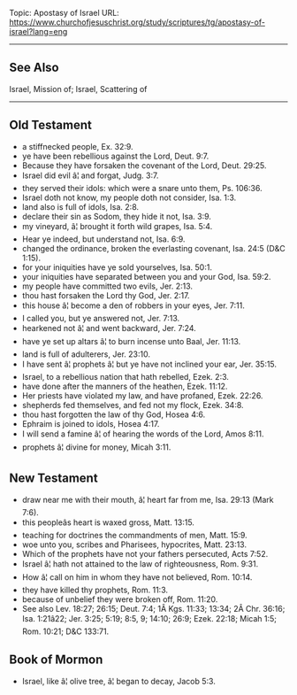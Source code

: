 Topic: Apostasy of Israel
URL: https://www.churchofjesuschrist.org/study/scriptures/tg/apostasy-of-israel?lang=eng

---

## See Also

Israel, Mission of; Israel, Scattering of

---

## Old Testament

- a stiffnecked people, Ex. 32:9.
- ye have been rebellious against the Lord, Deut. 9:7.
- Because they have forsaken the covenant of the Lord, Deut. 29:25.
- Israel did evil â¦ and forgat, Judg. 3:7.
- they served their idols: which were a snare unto them, Ps. 106:36.
- Israel doth not know, my people doth not consider, Isa. 1:3.
- land also is full of idols, Isa. 2:8.
- declare their sin as Sodom, they hide it not, Isa. 3:9.
- my vineyard, â¦ brought it forth wild grapes, Isa. 5:4.
- Hear ye indeed, but understand not, Isa. 6:9.
- changed the ordinance, broken the everlasting covenant, Isa. 24:5 (D&C 1:15).
- for your iniquities have ye sold yourselves, Isa. 50:1.
- your iniquities have separated between you and your God, Isa. 59:2.
- my people have committed two evils, Jer. 2:13.
- thou hast forsaken the Lord thy God, Jer. 2:17.
- this house â¦ become a den of robbers in your eyes, Jer. 7:11.
- I called you, but ye answered not, Jer. 7:13.
- hearkened not â¦ and went backward, Jer. 7:24.
- have ye set up altars â¦ to burn incense unto Baal, Jer. 11:13.
- land is full of adulterers, Jer. 23:10.
- I have sent â¦ prophets â¦ but ye have not inclined your ear, Jer. 35:15.
- Israel, to a rebellious nation that hath rebelled, Ezek. 2:3.
- have done after the manners of the heathen, Ezek. 11:12.
- Her priests have violated my law, and have profaned, Ezek. 22:26.
- shepherds fed themselves, and fed not my flock, Ezek. 34:8.
- thou hast forgotten the law of thy God, Hosea 4:6.
- Ephraim is joined to idols, Hosea 4:17.
- I will send a famine â¦ of hearing the words of the Lord, Amos 8:11.
- prophets â¦ divine for money, Micah 3:11.

## New Testament

- draw near me with their mouth, â¦ heart far from me, Isa. 29:13 (Mark 7:6).
- this peopleâs heart is waxed gross, Matt. 13:15.
- teaching for doctrines the commandments of men, Matt. 15:9.
- woe unto you, scribes and Pharisees, hypocrites, Matt. 23:13.
- Which of the prophets have not your fathers persecuted, Acts 7:52.
- Israel â¦ hath not attained to the law of righteousness, Rom. 9:31.
- How â¦ call on him in whom they have not believed, Rom. 10:14.
- they have killed thy prophets, Rom. 11:3.
- because of unbelief they were broken off, Rom. 11:20.
- See also Lev. 18:27; 26:15; Deut. 7:4; 1Â Kgs. 11:33; 13:34; 2Â Chr. 36:16; Isa. 1:21â22; Jer. 3:25; 5:19; 8:5, 9; 14:10; 26:9; Ezek. 22:18; Micah 1:5; Rom. 10:21; D&C 133:71.

## Book of Mormon

- Israel, like â¦ olive tree, â¦ began to decay, Jacob 5:3.

